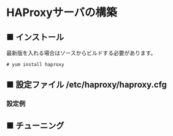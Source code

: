 # HAProxyサーバの構築
## ■ インストール
最新版を入れる場合はソースからビルドする必要があります。
```
# yum install haproxy
```
## ■ 設定ファイル /etc/haproxy/haproxy.cfg
### 設定例
## ■ チューニング
